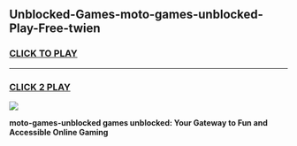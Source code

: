 
## Unblocked-Games-moto-games-unblocked-Play-Free-twien
<h3>
<a href="https://premium76.site?title=moto-games-unblocked&ref=10A">CLICK TO PLAY</a></h3>
<hr>

<h3>
<a href="https://premium76.site?title=moto-games-unblocked&ref=10A">CLICK 2 PLAY</a>
  
</h3>

<a href="https://premium76.site?title=moto-games-unblocked&ref=10A"><img src="https://clearcache.store/games.png"></a>


**moto-games-unblocked games unblocked: Your Gateway to Fun and Accessible Online Gaming**
